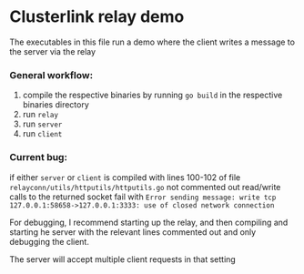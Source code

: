 # Clusterlink relay demo
The executables in this file run a demo where the client writes a message to the server via the relay
### General workflow:


1.  compile the respective binaries by running ```go build``` in the respective binaries directory
2. run ```relay```
3. run ```server```
4. run ```client```

### Current bug:

if either ```server``` or ```client``` is compiled with lines 100-102 of file
```relayconn/utils/httputils/httputils.go``` not commented out read/write calls to the returned socket fail with 
```Error sending message: write tcp 127.0.0.1:58658->127.0.0.1:3333: use of closed network connection```

For debugging, I recommend starting up the relay, and then compiling and starting he server with the relevant lines commented out and only debugging the client.

The server will accept multiple client requests in that setting

